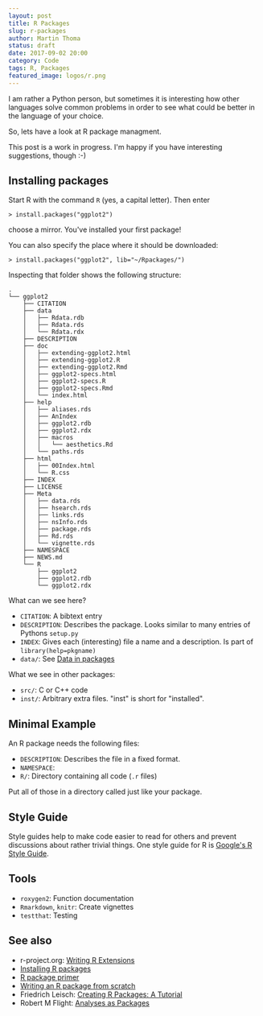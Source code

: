 ```yaml
---
layout: post
title: R Packages
slug: r-packages
author: Martin Thoma
status: draft
date: 2017-09-02 20:00
category: Code
tags: R, Packages
featured_image: logos/r.png
---
```

I am rather a Python person, but sometimes it is interesting how other
languages solve common problems in order to see what could be better in the
language of your choice.

So, lets have a look at R package managment.

<div class="alert alert-info">This post is a work in progress. I'm happy if you have interesting suggestions, though :-)</div>


## Installing packages

Start R with the command `R` (yes, a capital letter). Then enter

```
> install.packages("ggplot2")
```

choose a mirror. You've installed your first package!

You can also specify the place where it should be downloaded:

```
> install.packages("ggplot2", lib="~/Rpackages/")
```

Inspecting that folder shows the following structure:

```
.
└── ggplot2
    ├── CITATION
    ├── data
    │   ├── Rdata.rdb
    │   ├── Rdata.rds
    │   └── Rdata.rdx
    ├── DESCRIPTION
    ├── doc
    │   ├── extending-ggplot2.html
    │   ├── extending-ggplot2.R
    │   ├── extending-ggplot2.Rmd
    │   ├── ggplot2-specs.html
    │   ├── ggplot2-specs.R
    │   ├── ggplot2-specs.Rmd
    │   └── index.html
    ├── help
    │   ├── aliases.rds
    │   ├── AnIndex
    │   ├── ggplot2.rdb
    │   ├── ggplot2.rdx
    │   ├── macros
    │   │   └── aesthetics.Rd
    │   └── paths.rds
    ├── html
    │   ├── 00Index.html
    │   └── R.css
    ├── INDEX
    ├── LICENSE
    ├── Meta
    │   ├── data.rds
    │   ├── hsearch.rds
    │   ├── links.rds
    │   ├── nsInfo.rds
    │   ├── package.rds
    │   ├── Rd.rds
    │   └── vignette.rds
    ├── NAMESPACE
    ├── NEWS.md
    └── R
        ├── ggplot2
        ├── ggplot2.rdb
        └── ggplot2.rdx
```

What can we see here?

* `CITATION`: A bibtext entry
* `DESCRIPTION`: Describes the package. Looks similar to many entries of Pythons
  `setup.py`
* `INDEX`: Gives each (interesting) file a name and a description. Is part of `library(help=pkgname)`
* `data/`: See [Data in packages](https://cran.r-project.org/doc/manuals/R-exts.html#Data-in-packages)

What we see in other packages:

* `src/`: C or C++ code
* `inst/`: Arbitrary extra files. "inst" is short for "installed".


## Minimal Example

An R package needs the following files:

* `DESCRIPTION`: Describes the file in a fixed format.
* `NAMESPACE`:
* `R/`: Directory containing all code (`.r` files)

Put all of those in a directory called just like your package.


## Style Guide

Style guides help to make code easier to read for others and prevent
discussions about rather trivial things. One style guide for R is
[Google's R Style Guide](https://google.github.io/styleguide/Rguide.xml).


## Tools

* `roxygen2`: Function documentation
* `Rmarkdown`, `knitr`: Create vignettes
* `testthat`: Testing


## See also

* r-project.org: [Writing R Extensions](https://cran.r-project.org/doc/manuals/R-exts.html)
* [Installing R packages](https://www.r-bloggers.com/installing-r-packages/)
* [R package primer](http://kbroman.org/pkg_primer/)
* [Writing an R package from scratch](https://hilaryparker.com/2014/04/29/writing-an-r-package-from-scratch/)
* Friedrich Leisch: [Creating R Packages: A Tutorial](https://cran.r-project.org/doc/contrib/Leisch-CreatingPackages.pdf)
* Robert M Flight: [Analyses as Packages](https://rmflight.github.io/posts/2014/07/analyses_as_packages.html)
